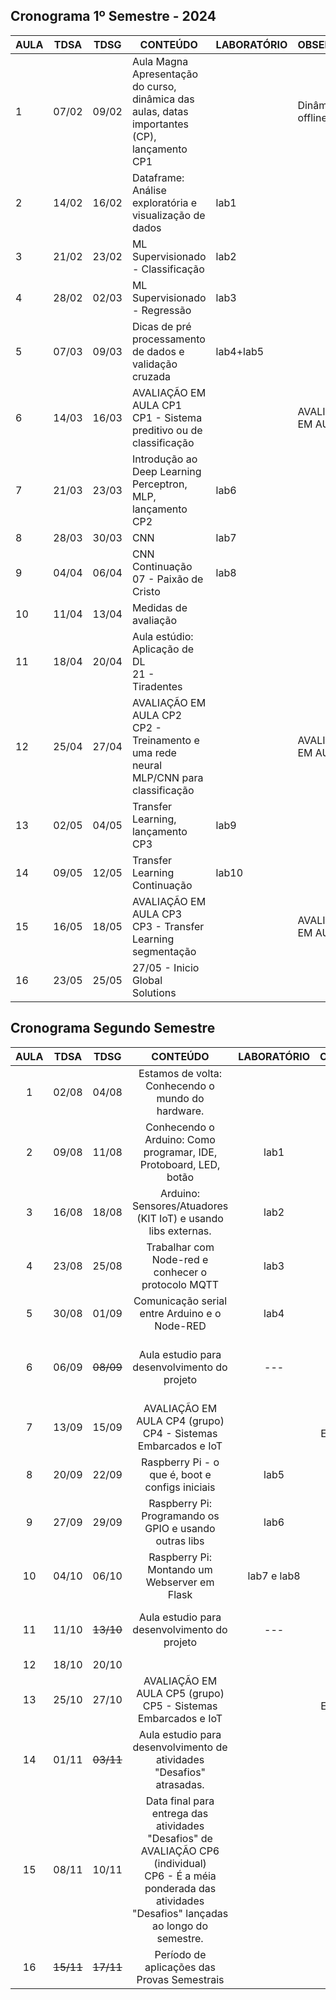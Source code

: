 ## Cronograma 1º Semestre - 2024 

| AULA | TDSA  | TDSG | CONTEÚDO                                                                                        | LABORATÓRIO | OBSERVAÇÃO            |
| ---- | ----- | ------------ | ----------------------------------------------------------------------------------------------- | ----------- | --------------------- |
| 1    | 07/02 | 09/02        | Aula Magna<br>Apresentação do curso, dinâmica das aulas, datas importantes (CP), lançamento CP1 |      | Dinâmica offline      |
| 2    | 14/02 | 16/02        | Dataframe: Análise exploratória e visualização de dados                                         | lab1        |                       |
| 3    | 21/02 | 23/02        | ML Supervisionado - Classificação                                         | lab2        |                       |
| 4    | 28/02 | 02/03        | ML Supervisionado - Regressão                                                                   | lab3        |                       |
| 5    | 07/03 | 09/03        | Dicas de pré processamento de dados e validação cruzada                                         | lab4+lab5   |                       |
| 6    | 14/03 | 16/03        | AVALIAÇÃO EM AULA CP1<br>CP1 - Sistema preditivo ou de classificação                            |             | AVALIAÇÃO EM AULA CP1 |
| 7    | 21/03 | 23/03        | Introdução ao Deep Learning<br>Perceptron, MLP, lançamento CP2                                  | lab6        |                       |
| 8    | 28/03 | 30/03        | CNN                                                                                             | lab7        |                       |
| 9    | 04/04 | 06/04        | CNN Continuação<br>07 - Paixão de Cristo                                                        | lab8        |                       |
| 10   | 11/04 | 13/04        | Medidas de avaliação                                                                            |             |                       |
| 11   | 18/04 | 20/04        | Aula estúdio: Aplicação de DL<br>21 - Tiradentes                                                |             |                       |
| 12   | 25/04 | 27/04        | AVALIAÇÃO EM AULA CP2<br>CP2 - Treinamento e uma rede neural MLP/CNN para classificação         |             | AVALIAÇÃO EM AULA CP2 |
| 13   | 02/05 | 04/05        | Transfer Learning, lançamento CP3                                                               | lab9        |                       |
| 14   | 09/05 | 12/05        | Transfer Learning Continuação                                                                   | lab10       |                       |
| 15   | 16/05 | 18/05        | AVALIAÇÃO EM AULA CP3<br>CP3 - Transfer Learning segmentação                                    |             | AVALIAÇÃO EM AULA CP3 |
| 16   | 23/05 | 25/05        | 27/05 - Inicio Global Solutions                                                                 |             |




## Cronograma Segundo Semestre

| AULA | TDSA | TDSG | CONTEÚDO | LABORATÓRIO | OBSERVAÇÃO | Feriados |
|:---:|:---:|:---:|:---:|:---:|:---:|:---:|
| 1 | 02/08 | 04/08 | Estamos de volta: Conhecendo o mundo do hardware. |  | 02/08 - Retorno das aulas |  |
| 2 | 09/08 | 11/08 | Conhecendo o Arduino: Como programar, IDE, Protoboard, LED, botão | lab1 |  |  |
| 3 | 16/08 | 18/08 | Arduino: Sensores/Atuadores (KIT IoT) e usando libs externas. | lab2 |  |  |
| 4 | 23/08 | 25/08 | Trabalhar com Node-red e conhecer o protocolo MQTT | lab3 |  |  |
| 5 | 30/08 | 01/09 | Comunicação serial entre Arduino e o Node-RED | lab4 |  |  |
| 6 | 06/09 | <s>08/09</s> | Aula estudio para desenvolvimento do projeto | --- |  | 07/09 (quinta-feira) - Independência do Brasil |
| 7 | 13/09 | 15/09 | AVALIAÇÃO EM AULA CP4 (grupo)<br>CP4 - Sistemas Embarcados e IoT |  | AVALIAÇÃO EM AULA CP4 | Entrega - CP4 |
| 8 | 20/09 | 22/09 | Raspberry Pi - o que é, boot e configs iniciais | lab5 |  |  |
| 9 | 27/09 | 29/09 | Raspberry Pi: Programando os GPIO e usando outras libs  | lab6 |  |  |
| 10 | 04/10 | 06/10 | Raspberry Pi: Montando um Webserver em Flask | lab7 e lab8 |  |  |
| 11 | 11/10 | <s>13/10</s> | Aula estudio para desenvolvimento do projeto | --- |  | 12/10 (quinta-feira) - N. Sr.a Aparecida |
| 12 | 18/10 | 20/10 |  |  |  |  |
| 13 | 25/10 | 27/10 | AVALIAÇÃO EM AULA CP5 (grupo)<br>CP5 - Sistemas Embarcados e IoT |  | AVALIAÇÃO EM AULA CP5 | Entrega - CP5 |
| 14 | 01/11 | <s>03/11</s> | Aula estudio para desenvolvimento de atividades "Desafios" atrasadas. |  |  | 02/11 (quinta-feira) - Finados |
| 15 | 08/11 | 10/11 | Data final para entrega das atividades "Desafios" de AVALIAÇÃO CP6 (individual)<br>CP6 - É a méia ponderada das atividades "Desafios" lançadas ao longo do semestre. |  | NOTA CP6 |  |
| 16 | <s>15/11</s> | <s>17/11</s> | Período de aplicações das Provas Semestrais |  | Provas |  |



